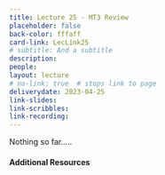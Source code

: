 ```yaml
---
title: Lecture 25 - MT3 Review
placeholder: false
back-color: fffaff
card-link: LecLink25
# subtitle: And a subtitle
description:
people:
layout: lecture
# no-link: true  # stops link to page 
deliverydate: 2023-04-25
link-slides:
link-scribbles:
link-recording:
---
```


Nothing so far.....

<h4>Additional Resources</h4>








